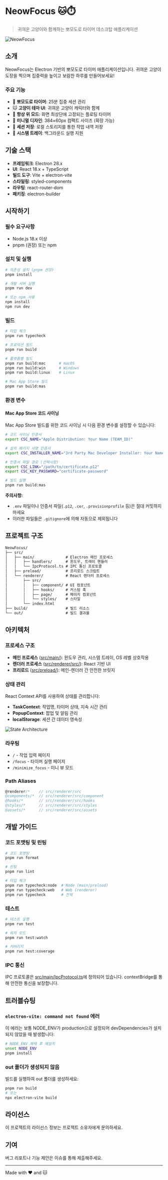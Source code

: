 # NeowFocus 🐱⏱️

> 귀여운 고양이와 함께하는 뽀모도로 타이머 데스크탑 애플리케이션

![NeowFocus](./resources/icon.png)

## 소개

NeowFocus는 Electron 기반의 뽀모도로 타이머 애플리케이션입니다. 귀여운 고양이 도장을 찍으며 집중력을 높이고 보람찬 하루를 만들어보세요!

### 주요 기능

- 🎯 **뽀모도로 타이머**: 25분 집중 세션 관리
- 🐱 **고양이 테마 UI**: 귀여운 고양이 캐릭터와 함께
- 📌 **항상 위 모드**: 화면 최상단에 고정되는 플로팅 타이머
- 🎨 **미니멀 디자인**: 384×60px 컴팩트 사이즈 (확장 가능)
- 💾 **세션 저장**: 로컬 스토리지를 통한 작업 내역 저장
- 🔔 **시스템 트레이**: 백그라운드 실행 지원

## 기술 스택

- **프레임워크**: Electron 28.x
- **UI**: React 18.x + TypeScript
- **빌드 도구**: Vite + electron-vite
- **스타일링**: styled-components
- **라우팅**: react-router-dom
- **패키징**: electron-builder

## 시작하기

### 필수 요구사항

- Node.js 18.x 이상
- pnpm (권장) 또는 npm

### 설치 및 실행

```bash
# 의존성 설치 (pnpm 권장)
pnpm install

# 개발 서버 실행
pnpm run dev

# 또는 npm 사용
npm install
npm run dev
```

### 빌드

```bash
# 타입 체크
pnpm run typecheck

# 프로덕션 빌드
pnpm run build

# 플랫폼별 빌드
pnpm run build:mac      # macOS
pnpm run build:win      # Windows
pnpm run build:linux    # Linux

# Mac App Store 빌드
pnpm run build:mas
```

### 환경 변수

#### Mac App Store 코드 사이닝

Mac App Store 빌드를 위한 코드 사이닝 시 다음 환경 변수를 설정할 수 있습니다:

```bash
# 코드 사이닝 인증서
export CSC_NAME="Apple Distribution: Your Name (TEAM_ID)"

# 설치 패키지 서명 인증서
export CSC_INSTALLER_NAME="3rd Party Mac Developer Installer: Your Name (TEAM_ID)"

# 인증서 파일 경로 (선택사항)
export CSC_LINK="/path/to/certificate.p12"
export CSC_KEY_PASSWORD="certificate-password"

# 빌드 실행
pnpm run build:mas
```

**주의사항:**

- `.env` 파일이나 인증서 파일(`.p12`, `.cer`, `.provisionprofile` 등)은 절대 커밋하지 마세요
- 이러한 파일들은 `.gitignore`에 의해 자동으로 제외됩니다

## 프로젝트 구조

```txt
NeowFocus/
├── src/
│   ├── main/              # Electron 메인 프로세스
│   │   ├── handlers/      # 윈도우, 트레이 핸들러
│   │   └── IpcProtocol.ts # IPC 통신 프로토콜
│   ├── preload/           # 프리로드 스크립트
│   └── renderer/          # React 렌더러 프로세스
│       ├── src/
│       │   ├── component/ # UI 컴포넌트
│       │   ├── hooks/     # 커스텀 훅
│       │   ├── page/      # 페이지 컴포넌트
│       │   └── styles/    # 스타일
│       └── index.html
├── build/                 # 빌드 리소스
└── out/                   # 빌드 결과물
```

## 아키텍처

### 프로세스 구조

- **메인 프로세스** ([src/main/](src/main/)): 윈도우 관리, 시스템 트레이, OS 레벨 상호작용
- **렌더러 프로세스** ([src/renderer/src/](src/renderer/src/)): React 기반 UI
- **프리로드** ([src/preload/](src/preload/)): 메인-렌더러 간 안전한 브릿지

### 상태 관리

React Context API를 사용하여 상태를 관리합니다:

- **TaskContext**: 작업명, 타이머 상태, 지속 시간 관리
- **PopupContext**: 팝업 및 알림 관리
- **localStorage**: 세션 간 데이터 영속성

![State Architecture](./resources/stateArchitecture.png)

### 라우팅

- `/` - 작업 입력 페이지
- `/focus` - 타이머 실행 페이지
- `/minimize_focus` - 미니 뷰 모드

### Path Aliases

```typescript
@renderer/*    // src/renderer/src
@components/*  // src/renderer/src/component
@hooks/*       // src/renderer/src/hooks
@styles/*      // src/renderer/src/styles
@assets/*      // src/renderer/src/assets
```

## 개발 가이드

### 코드 포맷팅 및 린팅

```bash
# 코드 포맷팅
pnpm run format

# 린팅
pnpm run lint

# 타입 체크
pnpm run typecheck:node  # Node (main/preload)
pnpm run typecheck:web   # Web (renderer)
pnpm run typecheck       # 전체
```

### 테스트

```bash
# 테스트 실행
pnpm run test

# 워치 모드
pnpm run test:watch

# 커버리지
pnpm run test:coverage
```

### IPC 통신

IPC 프로토콜은 [src/main/IpcProtocol.ts](src/main/IpcProtocol.ts)에 정의되어 있습니다. contextBridge를 통해 안전한 통신을 보장합니다.

## 트러블슈팅

### `electron-vite: command not found` 에러

이 에러는 보통 NODE_ENV가 production으로 설정되어 devDependencies가 설치되지 않았을 때 발생합니다:

```bash
# NODE_ENV 해제 후 재설치
unset NODE_ENV
pnpm install
```

### out 폴더가 생성되지 않음

빌드를 실행하여 out 폴더를 생성하세요:

```bash
pnpm run build
# 또는
npx electron-vite build
```

## 라이선스

이 프로젝트의 라이선스 정보는 프로젝트 소유자에게 문의하세요.

## 기여

버그 리포트나 기능 제안은 이슈를 통해 제출해주세요.

---

Made with ❤️ and 🐱

